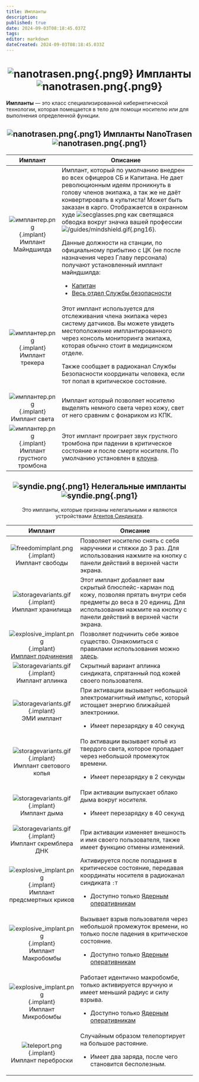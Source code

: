 ```yaml
---
title: Импланты
description: 
published: true
date: 2024-09-03T08:18:45.037Z
tags: 
editor: markdown
dateCreated: 2024-09-03T08:18:45.033Z
---
```


# <center> ![nanotrasen.png](/role/securityservicedepartment/implants/implanter_nt.png){.png9} <span class="up2">Импланты</span> ![nanotrasen.png](/role/securityservicedepartment/implants/implanter.png){.png9} </center>

**Импланты** — это класс специализированной кибернетической технологии, которая помещается в тело для помощи носителю или для выполнения определенной функции.

## <center> ![nanotrasen.png](/role/securityservicedepartment/nanotrasen1.png){.png1} <span class="up">Импланты NanoTrasen</span> ![nanotrasen.png](/role/securityservicedepartment/nanotrasen1.png){.png1} </center>

<div class="nt">

| **Имплант** |  **Описание** |
| :---: | --- |
|<center>![имплантер.png](/role/securityservicedepartment/implants/implanter_nt.png){.implant}</center> <center> Имплант Майндшилда </center> | Имплант, который по умолчанию внедрен во всех офицеров СБ и Капитана. Не дает революционным идеям проникнуть в голову членов экипажа, а так же не даёт конвертировать в культиста! Может быть заказан в карго. Отображается в охранном худе ![secglasses.png](/role/securityservicedepartment/implants/secglasses.png) как светящаяся обводка вокруг значка вашей профессии ![/guides/mindshield.gif](/guides/mindshield.gif){.png16}. <p>Данные должности на станции, по официальному прибытию с ЦК (не после назначения через Главу персонала) получают установленный имплант майндшилда: <ul> <li> [Капитан](/roles/captain) <li> [Весь отдел Службы безопасности](/roles/securityservicedepartment)</li> </ul>|
|<center>![имплантер.png](/role/securityservicedepartment/implants/implanter_nt.png){.implant}</center> <center> Имплант трекера </center> | Этот имплант используется для отслеживания члена экипажа через систему датчиков. Вы можете увидеть местоположение имплантированного через консоль мониторинга экипажа, которая обычно стоит в медицинском отделе.<p> Также сообщает в радиоканал Службы Безопасности координаты человека, если тот попал в критическое состояние. </p>|
|<center>![имплантер.png](/role/securityservicedepartment/implants/implanter_nt.png){.implant}</center> <center> Имплант света </center> | Имплант который позволяет носителю выделять немного света через кожу, свет от него сравним с фонариком из КПК.|
|<center>![имплантер.png](/role/securityservicedepartment/implants/implanter_nt.png){.implant}</center> <center> Имплант грустного тромбона </center> | Этот имплант проиграет звук грустного тромбона при падении в критическое состояние и после смерти носителя. По умолчанию установлен в [клоуна](/roles/clown).|

</div>

## <center> ![syndie.png](/role/securityservicedepartment/syndie.png){.png1} <span class="up">Нелегальные импланты</span> ![syndie.png](/role/securityservicedepartment/syndie.png){.png1} </center>

<center> Это импланты, которые признаны нелегальными и являются устройствами <a href="/roles/traitor">Агентов Синдиката</a>.

<div class="syndie">

| **Имплант** | **Описание** |
| :---: | --- |
|<center>![freedomimplant.png](/role/securityservicedepartment/implants/freedomimplant.png){.implant}</center> <center> Имплант свободы </center> | Позволяет носителю снять с себя наручники и стяжки до 3 раз. Для использования нажмите на кнопку с панели действий в верхней части экрана.|
|<center>![storagevariants.gif](/role/securityservicedepartment/implants/storagevariants.gif){.implant}</center> <center> Имплант хранилища </center> | Этот имплант добавляет вам скрытый блюспейс-карман под кожу, позволяя прятать внутри себя предметы до веса в 20 единиц. Для использования нажмите на кнопку с панели действий в верхней части экрана.|
  |<center>![explosive_implant.png](/role/securityservicedepartment/implants/implanter.png){.implant}</center> <center> <a href="/guides/implants/mindslaves">Имплант подчинения</a> </center> | Позволяет подчинить себе живое существо. Ознакомиться с правилами использования можно <a href="/guides/implants/mindslaves">здесь</a>.|
|<center>![storagevariants.gif](/role/securityservicedepartment/implants/uplink-implant.png){.implant}</center> <center> Имплант аплинка </center> | Скрытный вариант аплинка синдиката, спрятанный под кожей своего пользователя.|
|<center>![storagevariants.gif](/role/securityservicedepartment/implants/emp.png){.implant}</center> <center> ЭМИ имплант </center> | При активации вызывает небольшой электромагнитный импульс, который истощает энергию ближайшей электроники. <p><ul><li>Имеет перезарядку в 40 секунд</ul>|
|<center>![storagevariants.gif](/role/securityservicedepartment/implants/spear.png){.implant}</center> <center> Имплант светового копья </center> |По активации вызывает копьё из твердого света, которое пропадает через небольшой промежуток времени. <p><ul><li>Имеет перезарядку в 2 секунды</ul>|
|<center>![storagevariants.gif](/guides/antagonists/uplink/smokegranade.png){.implant}</center> <center> Имплант дыма </center> |При активации выпускает облако дыма вокруг носителя. <p><ul><li>Имеет перезарядку в 40 секунд</ul>|
|<center>![storagevariants.gif](/role/securityservicedepartment/implants/crumbler.png){.implant}</center> <center> Имплант скремблера ДНК </center> |При активации изменяет внешность и имя своего пользователя, также имеет функцию отмены изменений.|
|<center>![explosive_implant.png](/role/securityservicedepartment/implants/implanter.png){.implant}</center> <center> Имплант предсмертных криков </center> | Активируется после попадания в критическое состояние, передавая координаты носителя в радиоканал синдиката <kbd>:T</kbd> <ul><li>Доступно только [Ядерным оперативникам](/roles/nuclearoperative)</ul>|
|<center>![explosive_implant.png](/role/securityservicedepartment/implants/explosive_implant.png){.implant}</center> <center> Имплант Макробомбы </center> | Вызывает взрыв пользователя через небольшой промежуток времени, но только после падения в критическое состояние. <ul><li>Доступно только [Ядерным оперативникам](/roles/nuclearoperative)</ul>|
|<center>![explosive_implant.png](/role/securityservicedepartment/implants/explosive_implant.png){.implant}</center> <center> Имплант Микробомбы </center> | Работает идентично макробомбе, только активируется вручную и имеет меньший радиус и силу взрыва. <ul><li>Доступно только [Ядерным оперативникам](/roles/nuclearoperative)</ul>|
|<center>![teleport.png](/role/space-ninja/teleport.png){.implant}</center> <center> Имплант переброски </center> | Случайным образом телепортирует на большое растояние. <ul><li>Имеет два заряда, после чего становится бесполезным.</ul>|
</div>
